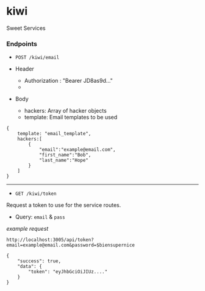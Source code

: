 # kiwi

Sweet Services

### Endpoints

- `POST /kiwi/email`

- Header

  - Authorization : "Bearer JD8as9d..."
  -

- Body
  - hackers: Array of hacker objects
  - template: Email templates to be used

```
{
    template: "email_template",
    hackers:[
        {
            "email":"example@email.com",
            "first_name":"Bob",
            "last_name":"Hope"
        }
    ]
}
```

---

- `GET /kiwi/token`

Request a token to use for the service routes.

- Query: `email` & `pass`

_example request_

`http://localhost:3005/api/token?email=example@email.com&password=$biensupernice`

```
{
    "success": true,
    "data": {
        "token": "eyJhbGciOiJIUz...."
    }
}
```
